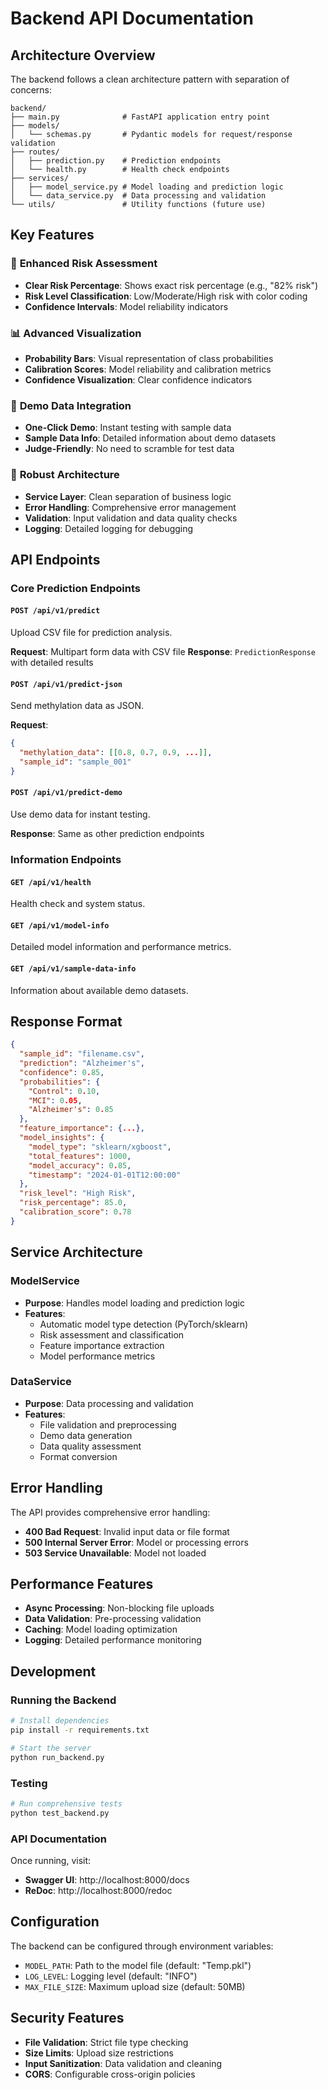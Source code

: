 # Backend API Documentation

## Architecture Overview

The backend follows a clean architecture pattern with separation of concerns:

```
backend/
├── main.py              # FastAPI application entry point
├── models/
│   └── schemas.py       # Pydantic models for request/response validation
├── routes/
│   ├── prediction.py    # Prediction endpoints
│   └── health.py        # Health check endpoints
├── services/
│   ├── model_service.py # Model loading and prediction logic
│   └── data_service.py  # Data processing and validation
└── utils/               # Utility functions (future use)
```

## Key Features

### 🎯 **Enhanced Risk Assessment**
- **Clear Risk Percentage**: Shows exact risk percentage (e.g., "82% risk")
- **Risk Level Classification**: Low/Moderate/High risk with color coding
- **Confidence Intervals**: Model reliability indicators

### 📊 **Advanced Visualization**
- **Probability Bars**: Visual representation of class probabilities
- **Calibration Scores**: Model reliability and calibration metrics
- **Confidence Visualization**: Clear confidence indicators

### 🚀 **Demo Data Integration**
- **One-Click Demo**: Instant testing with sample data
- **Sample Data Info**: Detailed information about demo datasets
- **Judge-Friendly**: No need to scramble for test data

### 🔧 **Robust Architecture**
- **Service Layer**: Clean separation of business logic
- **Error Handling**: Comprehensive error management
- **Validation**: Input validation and data quality checks
- **Logging**: Detailed logging for debugging

## API Endpoints

### Core Prediction Endpoints

#### `POST /api/v1/predict`
Upload CSV file for prediction analysis.

**Request**: Multipart form data with CSV file
**Response**: `PredictionResponse` with detailed results

#### `POST /api/v1/predict-json`
Send methylation data as JSON.

**Request**: 
```json
{
  "methylation_data": [[0.8, 0.7, 0.9, ...]],
  "sample_id": "sample_001"
}
```

#### `POST /api/v1/predict-demo`
Use demo data for instant testing.

**Response**: Same as other prediction endpoints

### Information Endpoints

#### `GET /api/v1/health`
Health check and system status.

#### `GET /api/v1/model-info`
Detailed model information and performance metrics.

#### `GET /api/v1/sample-data-info`
Information about available demo datasets.

## Response Format

```json
{
  "sample_id": "filename.csv",
  "prediction": "Alzheimer's",
  "confidence": 0.85,
  "probabilities": {
    "Control": 0.10,
    "MCI": 0.05,
    "Alzheimer's": 0.85
  },
  "feature_importance": {...},
  "model_insights": {
    "model_type": "sklearn/xgboost",
    "total_features": 1000,
    "model_accuracy": 0.85,
    "timestamp": "2024-01-01T12:00:00"
  },
  "risk_level": "High Risk",
  "risk_percentage": 85.0,
  "calibration_score": 0.78
}
```

## Service Architecture

### ModelService
- **Purpose**: Handles model loading and prediction logic
- **Features**: 
  - Automatic model type detection (PyTorch/sklearn)
  - Risk assessment and classification
  - Feature importance extraction
  - Model performance metrics

### DataService
- **Purpose**: Data processing and validation
- **Features**:
  - File validation and preprocessing
  - Demo data generation
  - Data quality assessment
  - Format conversion

## Error Handling

The API provides comprehensive error handling:

- **400 Bad Request**: Invalid input data or file format
- **500 Internal Server Error**: Model or processing errors
- **503 Service Unavailable**: Model not loaded

## Performance Features

- **Async Processing**: Non-blocking file uploads
- **Data Validation**: Pre-processing validation
- **Caching**: Model loading optimization
- **Logging**: Detailed performance monitoring

## Development

### Running the Backend

```bash
# Install dependencies
pip install -r requirements.txt

# Start the server
python run_backend.py
```

### Testing

```bash
# Run comprehensive tests
python test_backend.py
```

### API Documentation

Once running, visit:
- **Swagger UI**: http://localhost:8000/docs
- **ReDoc**: http://localhost:8000/redoc

## Configuration

The backend can be configured through environment variables:

- `MODEL_PATH`: Path to the model file (default: "Temp.pkl")
- `LOG_LEVEL`: Logging level (default: "INFO")
- `MAX_FILE_SIZE`: Maximum upload size (default: 50MB)

## Security Features

- **File Validation**: Strict file type checking
- **Size Limits**: Upload size restrictions
- **Input Sanitization**: Data validation and cleaning
- **CORS**: Configurable cross-origin policies


